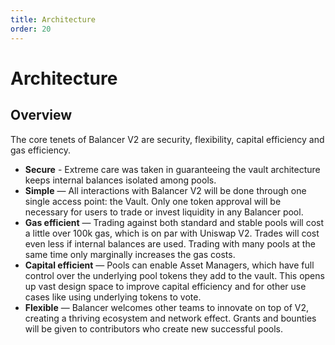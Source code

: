 ```yaml
---
title: Architecture
order: 20
---
```

# Architecture

## Overview
The core tenets of Balancer V2 are security, flexibility, capital efficiency and gas efficiency.

- **Secure** - Extreme care was taken in guaranteeing the vault architecture keeps internal balances isolated among pools.
- **Simple** — All interactions with Balancer V2 will be done through one single access point: the Vault. Only one token approval will be necessary for users to trade or invest liquidity in any Balancer pool.
- **Gas efficient** — Trading against both standard and stable pools will cost a little over 100k gas, which is on par with Uniswap V2. Trades will cost even less if internal balances are used. Trading with many pools at the same time only marginally increases the gas costs.
- **Capital efficient** — Pools can enable Asset Managers, which have full control over the underlying pool tokens they add to the vault. This opens up vast design space to improve capital efficiency and for other use cases like using underlying tokens to vote.
- **Flexible** — Balancer welcomes other teams to innovate on top of V2, creating a thriving ecosystem and network effect. Grants and bounties will be given to contributors who create new successful pools.